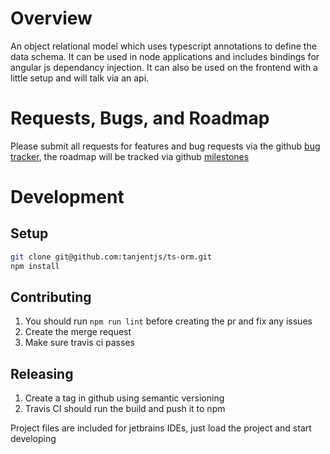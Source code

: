Overview
========
An object relational model which uses typescript annotations to define the data
schema. It can be used in node applications and includes bindings for angular 
js dependancy injection. It can also be used on the frontend with a little setup
and will talk via an api.

Requests, Bugs, and Roadmap
===========================
Please submit all requests for features and bug requests via the github [bug tracker](../../issues), the roadmap will be tracked via github [milestones](../../milestones)

Development
===========

Setup
-----
```Bash
git clone git@github.com:tanjentjs/ts-orm.git
npm install
```

Contributing
------------
1. You should run `npm run lint` before creating the pr and fix any issues
1. Create the merge request
1. Make sure travis ci passes

Releasing
---------
1. Create a tag in github using semantic versioning
1. Travis CI should run the build and push it to npm

Project files are included for jetbrains IDEs, just load the project and start developing
